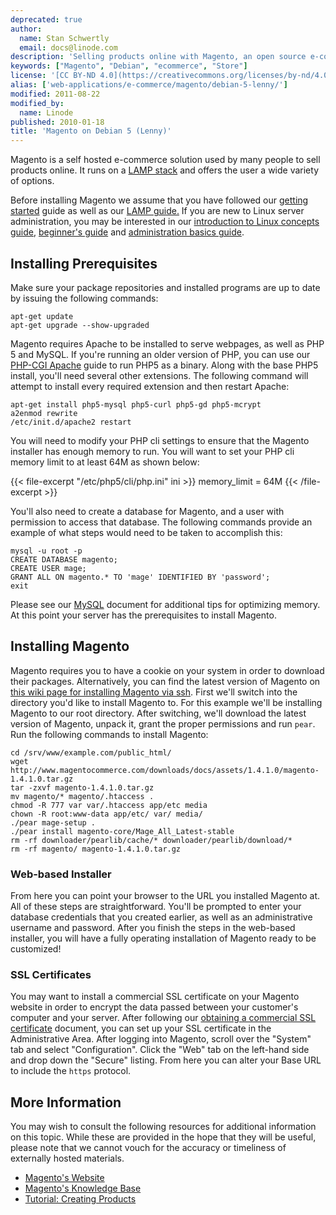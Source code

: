 ```yaml
---
deprecated: true
author:
  name: Stan Schwertly
  email: docs@linode.com
description: 'Selling products online with Magento, an open source e-commerce solution on a Debian 5 (Lenny) Linode.'
keywords: ["Magento", "Debian", "ecommerce", "Store"]
license: '[CC BY-ND 4.0](https://creativecommons.org/licenses/by-nd/4.0)'
alias: ['web-applications/e-commerce/magento/debian-5-lenny/']
modified: 2011-08-22
modified_by:
  name: Linode
published: 2010-01-18
title: 'Magento on Debian 5 (Lenny)'
---
```


Magento is a self hosted e-commerce solution used by many people to sell products online. It runs on a [LAMP stack](/docs/lamp-guides/debian-5-lenny/) and offers the user a wide variety of options.

Before installing Magento we assume that you have followed our [getting started](/docs/getting-started/) guide as well as our [LAMP guide.](/docs/lamp-guides/debian-5-lenny/) If you are new to Linux server administration, you may be interested in our [introduction to Linux concepts guide](/docs/tools-reference/introduction-to-linux-concepts/), [beginner's guide](/docs/beginners-guide/) and [administration basics guide](/docs/using-linux/administration-basics).

Installing Prerequisites
------------------------

Make sure your package repositories and installed programs are up to date by issuing the following commands:

    apt-get update
    apt-get upgrade --show-upgraded

Magento requires Apache to be installed to serve webpages, as well as PHP 5 and MySQL. If you're running an older version of PHP, you can use our [PHP-CGI Apache](/docs/web-servers/apache/php-cgi/debian-5-lenny) guide to run PHP5 as a binary. Along with the base PHP5 install, you'll need several other extensions. The following command will attempt to install every required extension and then restart Apache:

    apt-get install php5-mysql php5-curl php5-gd php5-mcrypt
    a2enmod rewrite
    /etc/init.d/apache2 restart

You will need to modify your PHP cli settings to ensure that the Magento installer has enough memory to run. You will want to set your PHP cli memory limit to at least 64M as shown below:

{{< file-excerpt "/etc/php5/cli/php.ini" ini >}}
    memory_limit = 64M
{{< /file-excerpt >}}


You'll also need to create a database for Magento, and a user with permission to access that database. The following commands provide an example of what steps would need to be taken to accomplish this:

    mysql -u root -p
    CREATE DATABASE magento;
    CREATE USER mage;
    GRANT ALL ON magento.* TO 'mage' IDENTIFIED BY 'password';
    exit

Please see our [MySQL](/docs/databases/mysql/debian-5-lenny) document for additional tips for optimizing memory. At this point your server has the prerequisites to install Magento.

Installing Magento
------------------

Magento requires you to have a cookie on your system in order to download their packages. Alternatively, you can find the latest version of Magento on [this wiki page for installing Magento via ssh](http://www.magentocommerce.com/wiki/1_-_installation_and_configuration/installing_magento_via_shell_ssh). First we'll switch into the directory you'd like to install Magento to. For this example we'll be installing Magento to our root directory. After switching, we'll download the latest version of Magento, unpack it, grant the proper permissions and run `pear`. Run the following commands to install Magento:

    cd /srv/www/example.com/public_html/
    wget http://www.magentocommerce.com/downloads/docs/assets/1.4.1.0/magento-1.4.1.0.tar.gz
    tar -zxvf magento-1.4.1.0.tar.gz
    mv magento/* magento/.htaccess .
    chmod -R 777 var var/.htaccess app/etc media
    chown -R root:www-data app/etc/ var/ media/
    ./pear mage-setup .
    ./pear install magento-core/Mage_All_Latest-stable
    rm -rf downloader/pearlib/cache/* downloader/pearlib/download/*
    rm -rf magento/ magento-1.4.1.0.tar.gz

### Web-based Installer

From here you can point your browser to the URL you installed Magento at. All of these steps are straightforward. You'll be prompted to enter your database credentials that you created earlier, as well as an administrative username and password. After you finish the steps in the web-based installer, you will have a fully operating installation of Magento ready to be customized!

### SSL Certificates

You may want to install a commercial SSL certificate on your Magento website in order to encrypt the data passed between your customer's computer and your server. After following our [obtaining a commercial SSL certificate](/docs/security/ssl/obtaining-a-commercial-ssl-certificate) document, you can set up your SSL certificate in the Administrative Area. After logging into Magento, scroll over the "System" tab and select "Configuration". Click the "Web" tab on the left-hand side and drop down the "Secure" listing. From here you can alter your Base URL to include the `https` protocol.

More Information
----------------

You may wish to consult the following resources for additional information on this topic. While these are provided in the hope that they will be useful, please note that we cannot vouch for the accuracy or timeliness of externally hosted materials.

- [Magento's Website](http://www.magentocommerce.com/)
- [Magento's Knowledge Base](http://www.magentocommerce.com/knowledge-base)
- [Tutorial: Creating Products](http://www.magentocommerce.com/knowledge-base/entry/knowledge-base/entry/tutorial-creating-products)




